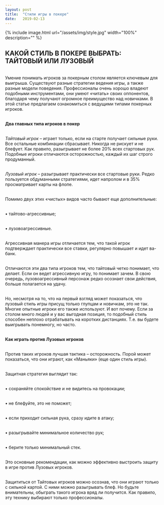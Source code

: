 ```yaml
---
layout: post
title:  "Стили игры в покере"
date:   2019-02-13
---
```


{% include image.html url="/assets/img/style.jpg" width="100%" description="" %}

## КАКОЙ СТИЛЬ В ПОКЕРЕ ВЫБРАТЬ: ТАЙТОВЫЙ ИЛИ ЛУЗОВЫЙ

<br>Умение понимать игроков за покерным столом является ключевым для выигрыша. Существуют разные стратегии ведения игры, а также разные модели поведения. Профессионалы очень хорошо владеют подобными инструментами, они умеют «читать» своих оппонентов, благодаря чему получают огромное преимущество над новичками. В этой статье предлагаем ознакомиться с ведущими типами покерных игроков.

<br><strong>Два главных типа игроков в покер</strong>

<br><i>Тайтовый игрок</i> – играет только, если на старте получает сильные руки. Все остальные комбинации сбрасывает. Никогда не рискует и не блефует. Как правило, разыгрывает не более 20% всех стартовых рук. Подобные игроки отличаются осторожностью, каждый их шаг строго продуманный.

<br><i>Лузовый игрок</i> – разыгрывает практически все стартовые руки. Редко пользуется обдуманными стратегиями, идет напролом и в 35% просматривает карты на флопе.

<br>Помимо двух этих «чистых» видов часто бывают еще дополнительные:

<br>•	тайтово-агрессивные;

<br>•	лузовоагрессивные.

<br>Агрессивная манера игры отличается тем, что такой игрок подтверждает практически все ставки, регулярно повышает и идет ва-банк.

<br>Отличаются эти два типа игроков тем, что тайтовый четко понимает, что делает. Если он ведет агрессивную игру, то понимает зачем. В свою очередь, лузовоагрессивный персонаж редко осознает свои действия, больше полагается на удачу.

<br>Но, несмотря на то, что на первый взгляд может показаться, что лузовый стиль игры присущ только глупцам и новичкам, это не так. Многие опытные игроки его также используют. И вот почему. Если за столом много людей и у вас выгодная позиция, то подобный стиль способен неплохо отрабатывать на коротких дистанциях. Т.е. вы будете выигрывать понемногу, но часто.

<br><strong>Как играть против Лузовых игроков</strong>

<br>Против таких игроков лучшая тактика – осторожность. Порой может показаться, что они играют, как «Маньяки» (еще один стиль игры).

<br>Защитная стратегия выглядит так:

<br>•	сохраняйте спокойствие и не видитесь на провокации;

<br>•	не блефуйте, это не поможет;

<br>•	если приходит сильная рука, сразу идите в атаку;

<br>•	разыгрывайте минимальное количество рук;

<br>•	берите только минимальный стек.

<br>Это основные рекомендации, как можно эффективно выстроить защиту в игре против Лузовых игроков.

<br>Защититься от Тайтовых игроков можно осознав, что они играют только с сильной картой. С ними можно разыгрывать блеф. Но будьте внимательны, обыграть такого игрока вряд ли получится. Как правило, эту технику выбирают только профессионалы. 
